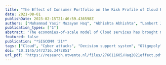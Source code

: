 ```yaml
---
title: "The Effect of Consumer Portfolio on the Risk Profile of Cloud Provider"
date: 2021-08-01
publishDate: 2023-02-15T21:46:59.436598Z
authors: ["Muhammad Yasir Muzayan Haq", "Abhishta Abhishta", "Lambert J.M. Nieuwenhuis"]
publication_types: ["1"]
abstract: "The economies-of-scale model of Cloud services has brought many financial and technical benefits for organizations. However, recent events like the attack on Dyn and GitHub have shown that successful attacks on big Cloud providers can cause a massive impact on a major portion of the Internet ecosystem. In this project, we will study how the consumer portfolio of a Cloud provider may affect its risk profile. We will use the result to develop a recommender system for choosing a Cloud provider based on consumer security and business requirements. Insights from our research can be used to simulate an alternative more secure market structure for the Cloud ecosystem. We invite fellow researchers to further discuss this idea and possible collaboration."
featured: false
publication: "*SIGCOMM '21*"
tags: ["Cloud", "Cyber attacks", "Decision support system", "Oligopoly", "Security"]
doi: "10.1145/3472716.3472851"
url_pdf: "https://research.utwente.nl/files/276611605/Haq2021effect.pdf"
---
```

